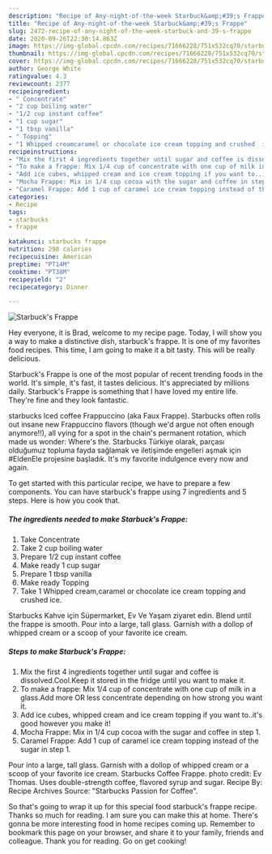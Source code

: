 ```yaml
---
description: "Recipe of Any-night-of-the-week Starbuck&amp;#39;s Frappe"
title: "Recipe of Any-night-of-the-week Starbuck&amp;#39;s Frappe"
slug: 2472-recipe-of-any-night-of-the-week-starbuck-and-39-s-frappe
date: 2020-09-26T22:30:14.863Z
image: https://img-global.cpcdn.com/recipes/71666228/751x532cq70/starbucks-frappe-recipe-main-photo.jpg
thumbnail: https://img-global.cpcdn.com/recipes/71666228/751x532cq70/starbucks-frappe-recipe-main-photo.jpg
cover: https://img-global.cpcdn.com/recipes/71666228/751x532cq70/starbucks-frappe-recipe-main-photo.jpg
author: George White
ratingvalue: 4.3
reviewcount: 2377
recipeingredient:
- " Concentrate"
- "2 cup boiling water"
- "1/2 cup instant coffee"
- "1 cup sugar"
- "1 tbsp vanilla"
- " Topping"
- "1 Whipped creamcaramel or chocolate ice cream topping and crushed  ice"
recipeinstructions:
- "Mix the first 4 ingredients together until sugar and coffee is dissolved.Cool.Keep it stored in the fridge until you want to make it."
- "To make a frappe: Mix 1/4 cup of concentrate with one cup of milk in a glass.Add more OR less concentrate depending on how strong you want it."
- "Add ice cubes, whipped cream and ice cream topping if you want to..it&#39;s good however you make it!"
- "Mocha Frappe: Mix in 1/4 cup cocoa with the sugar and coffee in step 1."
- "Caramel Frappe: Add 1 cup of caramel ice cream topping instead of the sugar in step 1."
categories:
- Recipe
tags:
- starbucks
- frappe

katakunci: starbucks frappe 
nutrition: 298 calories
recipecuisine: American
preptime: "PT14M"
cooktime: "PT38M"
recipeyield: "2"
recipecategory: Dinner

---
```



![Starbuck&#39;s Frappe](https://img-global.cpcdn.com/recipes/71666228/751x532cq70/starbucks-frappe-recipe-main-photo.jpg)

Hey everyone, it is Brad, welcome to my recipe page. Today, I will show you a way to make a distinctive dish, starbuck&#39;s frappe. It is one of my favorites food recipes. This time, I am going to make it a bit tasty. This will be really delicious.

Starbuck&#39;s Frappe is one of the most popular of recent trending foods in the world. It's simple, it's fast, it tastes delicious. It's appreciated by millions daily. Starbuck&#39;s Frappe is something that I have loved my entire life. They're fine and they look fantastic.

starbucks Iced coffee Frappuccino (aka Faux Frappe). Starbucks often rolls out insane new Frappuccino flavors (though we&#39;d argue not often enough anymore!!), all vying for a spot in the chain&#39;s permanent rotation, which made us wonder: Where&#39;s the. Starbucks Türkiye olarak, parçası olduğumuz topluma fayda sağlamak ve iletişimde engelleri aşmak için #EldenEle projesine başladık. It&#39;s my favorite indulgence every now and again.


To get started with this particular recipe, we have to prepare a few components. You can have starbuck&#39;s frappe using 7 ingredients and 5 steps. Here is how you cook that.

<!--inarticleads1-->

##### The ingredients needed to make Starbuck&#39;s Frappe:

1. Take  Concentrate
1. Take 2 cup boiling water
1. Prepare 1/2 cup instant coffee
1. Make ready 1 cup sugar
1. Prepare 1 tbsp vanilla
1. Make ready  Topping
1. Take 1 Whipped cream,caramel or chocolate ice cream topping and crushed  ice.


Starbucks Kahve için Süpermarket, Ev Ve Yaşam ziyaret edin. Blend until the frappe is smooth. Pour into a large, tall glass. Garnish with a dollop of whipped cream or a scoop of your favorite ice cream. 

<!--inarticleads2-->

##### Steps to make Starbuck&#39;s Frappe:

1. Mix the first 4 ingredients together until sugar and coffee is dissolved.Cool.Keep it stored in the fridge until you want to make it.
1. To make a frappe: Mix 1/4 cup of concentrate with one cup of milk in a glass.Add more OR less concentrate depending on how strong you want it.
1. Add ice cubes, whipped cream and ice cream topping if you want to..it&#39;s good however you make it!
1. Mocha Frappe: Mix in 1/4 cup cocoa with the sugar and coffee in step 1.
1. Caramel Frappe: Add 1 cup of caramel ice cream topping instead of the sugar in step 1.


Pour into a large, tall glass. Garnish with a dollop of whipped cream or a scoop of your favorite ice cream. Starbucks Coffee Frappe. photo credit: Ev Thomas. Uses double-strength coffee, flavored syrup and sugar. Recipe By: Recipe Archives Source: &#34;Starbucks Passion for Coffee&#34;. 

So that's going to wrap it up for this special food starbuck&#39;s frappe recipe. Thanks so much for reading. I am sure you can make this at home. There's gonna be more interesting food in home recipes coming up. Remember to bookmark this page on your browser, and share it to your family, friends and colleague. Thank you for reading. Go on get cooking!
